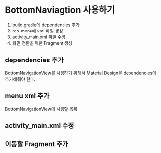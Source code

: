 # BottomNaviagtion 사용하기

1. build.gradle에 dependencies 추가
2. res-menu에 xml 파일 생성
3. activity_main.xml 파일 수정
4. 화면 전환을 위한 Fragment 생성


## dependencies 추가
BottomNavigationView를 사용하기 위해서 Material Design을 dependencies에 추가해줘야 한다.

## menu xml 추가
BottomNavigationView에 사용할 목록 

## activity_main.xml 수정

## 이동할 Fragment 추가